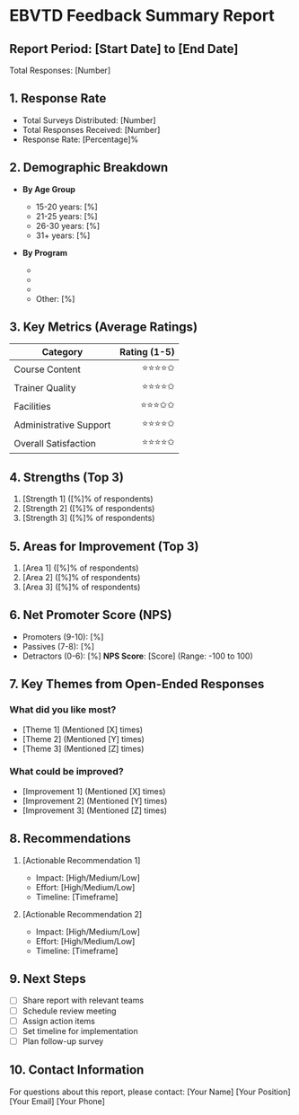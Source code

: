 # EBVTD Feedback Summary Report

## Report Period: [Start Date] to [End Date]
Total Responses: [Number]

## 1. Response Rate
- Total Surveys Distributed: [Number]
- Total Responses Received: [Number]
- Response Rate: [Percentage]%

## 2. Demographic Breakdown
- **By Age Group**
  - 15-20 years: [%]
  - 21-25 years: [%]
  - 26-30 years: [%]
  - 31+ years: [%]

- **By Program**
  - [Program 1]: [%]
  - [Program 2]: [%]
  - [Program 3]: [%]
  - Other: [%]

## 3. Key Metrics (Average Ratings)
| Category | Rating (1-5) |
|----------|-------------:|
| Course Content | ⭐⭐⭐⭐✩ |
| Trainer Quality | ⭐⭐⭐⭐✩ |
| Facilities | ⭐⭐⭐✩✩ |
| Administrative Support | ⭐⭐⭐⭐✩ |
| Overall Satisfaction | ⭐⭐⭐⭐✩ |

## 4. Strengths (Top 3)
1. [Strength 1] ([%]% of respondents)
2. [Strength 2] ([%]% of respondents)
3. [Strength 3] ([%]% of respondents)

## 5. Areas for Improvement (Top 3)
1. [Area 1] ([%]% of respondents)
2. [Area 2] ([%]% of respondents)
3. [Area 3] ([%]% of respondents)

## 6. Net Promoter Score (NPS)
- Promoters (9-10): [%]
- Passives (7-8): [%]
- Detractors (0-6): [%]
**NPS Score**: [Score] (Range: -100 to 100)

## 7. Key Themes from Open-Ended Responses
### What did you like most?
- [Theme 1] (Mentioned [X] times)
- [Theme 2] (Mentioned [Y] times)
- [Theme 3] (Mentioned [Z] times)

### What could be improved?
- [Improvement 1] (Mentioned [X] times)
- [Improvement 2] (Mentioned [Y] times)
- [Improvement 3] (Mentioned [Z] times)

## 8. Recommendations
1. [Actionable Recommendation 1]
   - Impact: [High/Medium/Low]
   - Effort: [High/Medium/Low]
   - Timeline: [Timeframe]

2. [Actionable Recommendation 2]
   - Impact: [High/Medium/Low]
   - Effort: [High/Medium/Low]
   - Timeline: [Timeframe]

## 9. Next Steps
- [ ] Share report with relevant teams
- [ ] Schedule review meeting
- [ ] Assign action items
- [ ] Set timeline for implementation
- [ ] Plan follow-up survey

## 10. Contact Information
For questions about this report, please contact:
[Your Name]
[Your Position]
[Your Email]
[Your Phone]
